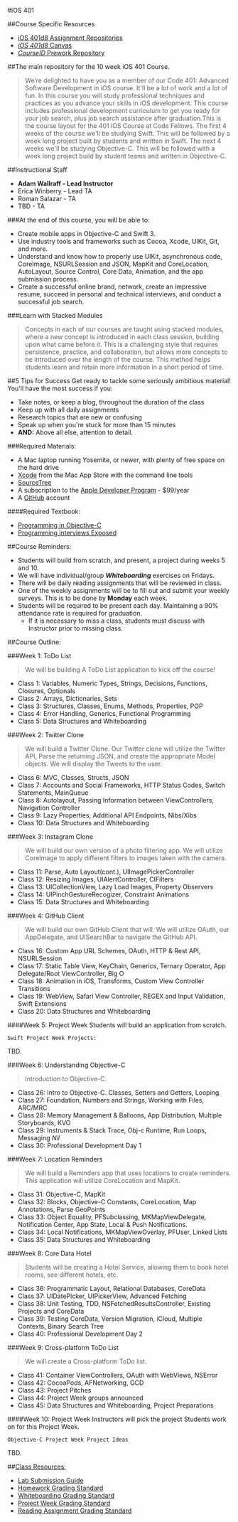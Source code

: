 #iOS 401

##Course Specific Resources
* [iOS 401d8 Assignment Repositories]()
* [*iOS 401d8* Canvas]()
* [*CourseID* Prework Repository](https://github.com/codefellows/code-401-iOS-prework.git)


##The main repository for the 10 week iOS 401 Course.

>We’re delighted to have you as a member of our Code 401: Advanced Software Development in iOS course. It'll be a lot of work and a lot of fun.
In this course you will study professional techniques and practices as you advance your skills in iOS development. This course includes professional development curriculum to get you ready for your job search, plus job search assistance after graduation.This is the course layout for the 401 iOS Course at Code Fellows.
The first 4 weeks of the course we'll be studying Swift.
This will be followed by a week long project built by students and written in Swift.
The next 4 weeks we'll be studying Objective-C.
This will be followed with a week long project build by student teams and written in Objective-C.

##Instructional Staff
* **Adam Wallraff - Lead Instructor**  
* Erica Winberry - Lead TA  
* Roman Salazar - TA  
* TBD - TA  

###At the end of this course, you will be able to:
* Create mobile apps in Objective-C and Swift 3.
* Use industry tools and frameworks such as Cocoa, Xcode, UIKit, Git, and more.
* Understand and know how to properly use UIKit, asynchronous code, CoreImage, NSURLSession and JSON, MapKit and CoreLocation, AutoLayout, Source Control, Core Data, Animation, and the app submission process.
* Create a successful online brand, network, create an impressive resume, succeed in personal and technical interviews, and conduct a successful job search.

###Learn with Stacked Modules

> Concepts in each of our courses are taught using stacked modules, where a new concept is introduced in each class session, building upon what came before it. This is a challenging style that requires persistence, practice, and collaboration, but allows more concepts to be introduced over the length of the course. This method helps students learn and retain more information in a short period of time.

##5 Tips for Success
Get ready to tackle some seriously ambitious material! You'll have the most success if you:
  * Take notes, or keep a blog, throughout the duration of the class
  * Keep up with all daily assignments
  * Research topics that are new or confusing
  * Speak up when you're stuck for more than 15 minutes
  * **AND:** Above all else, attention to detail.

###Required Materials:

* A Mac laptop running Yosemite, or newer, with plenty of free space on the hard drive
* [Xcode](https://developer.apple.com/xcode/download/) from the Mac App Store with the command line tools
* [SourceTree](https://www.sourcetreeapp.com/)
* A subscription to the [Apple Developer Program](https://developer.apple.com/) - $99/year
* A [GitHub](https://github.com/) account

####Required Textbook:
* [Programming in Objective-C](http://www.amazon.com/gp/product/0321967607?keywords=programming%20in%20objective-c&qid=1453495920&ref_=sr_1_1&s=books&sr=1-1)
* [Programming interviews Exposed](http://www.amazon.com/Programming-Interviews-Exposed-Secrets-Landing/dp/1118261364/ref=sr_1_1?s=books&ie=UTF8&qid=1464218248&sr=1-1&keywords=programming+interviews+exposed)

##Course Reminders:
  * Students will build from scratch, and present, a project during weeks 5 and 10.
  * We will have individual/group ***Whiteboarding*** exercises on Fridays.
  * There will be daily reading assignments that will be reviewed in class.
  * One of the weekly assignments will be to fill out and submit your weekly surveys. This is to be done by **Monday** each week.
  * Students will be required to be present each day. Maintaining a 90% attendance rate is required for graduation.
    * If it is necessary to miss a class, students must discuss with Instructor prior to missing class.

##Course Outline:

###Week 1: ToDo List
> We will be building A ToDo List application to kick off the course!

* Class 1: Variables, Numeric Types, Strings, Decisions, Functions, Closures, Optionals
* Class 2: Arrays, Dictionaries, Sets
* Class 3: Structures, Classes, Enums, Methods, Properties, POP
* Class 4: Error Handling, Generics, Functional Programming
* Class 5: Data Structures and Whiteboarding

###Week 2: Twitter Clone
>We will build a Twitter Clone. Our Twitter clone will
utilize the Twitter API, Parse the returning JSON, and create the appropriate
Model objects. We will display the Tweets to the user.

* Class 6: MVC, Classes, Structs, JSON  
* Class 7: Accounts and Social Frameworks, HTTP Status Codes, Switch Statements, MainQueue
* Class 8: Autolayout, Passing Information between ViewControllers, Navigation Controller
* Class 9: Lazy Properties, Additional API Endpoints, Nibs/Xibs
* Class 10: Data Structures and Whiteboarding

###Week 3: Instagram Clone
>We will build our own version of a photo filtering app.
We will utilize CoreImage to apply different filters to images taken with
the camera.

* Class 11: Parse, Auto Layout(cont.), UIImagePickerController
* Class 12: Resizing Images, UIAlertController, CIFilters
* Class 13: UICollectionView, Lazy Load Images, Property Observers
* Class 14: UIPinchGestureRecogizer, Constraint Animations
* Class 15: Data Structures and Whiteboarding

###Week 4: GitHub Client
> We will build our own GitHub Client that will.
We will utilize OAuth, our AppDelegate, and UISearchBar to navigate the GitHub API.

* Class 16: Custom App URL Schemes, OAuth, HTTP & Rest API, NSURLSession
* Class 17: Static Table View, KeyChain, Generics, Ternary Operator, App Delegate/Root ViewController, Big O
* Class 18: Animation in iOS, Transforms, Custom View Controller Transitions
* Class 19: WebView, Safari View Controller, REGEX and Input Validation, Swift Extensions
* Class 20: Data Structures and Whiteboarding

####Week 5: Project Week
Students will build an application from scratch.

```
Swift Project Week Projects:
```  
TBD.  

###Week 6: Understanding Objective-C
> Introduction to Objective-C.

* Class 26: Intro to Objective-C. Classes, Setters and Getters, Looping.
* Class 27: Foundation, Numbers and Strings, Working with Files, ARC/MRC
* Class 28: Memory Management & Balloons, App Distribution, Multiple Storyboards, KVO
* Class 29: Instruments & Stack Trace, Obj-c Runtime, Run Loops, Messaging *Nil*
* Class 30: Professional Development Day 1

###Week 7: Location Reminders
>We will build a Reminders app that uses locations to create reminders. This
application will utilize CoreLocation and MapKit.

* Class 31: Objective-C, MapKit
* Class 32: Blocks, Objective-C Constants, CoreLocation, Map Annotations, Parse GeoPoints
* Class 33: Object Equality, PFSubclassing, MKMapViewDelegate, Notification Center, App State, Local & Push Notifications.
* Class 34: Local Notifications, MKMapViewOverlay, PFUser, Linked Lists
* Class 35: Data Structures and Whiteboarding

###Week 8: Core Data Hotel
>Students will be creating a Hotel Service, allowing them to book hotel rooms, see different hotels, etc.

* Class 36: Programmatic Layout, Relational Databases, CoreData
* Class 37: UIDatePicker, UIPickerView, Advanced Fetching
* Class 38: Unit Testing, TDD, NSFetchedResultsController, Existing Projects and CoreData
* Class 39: Testing CoreData, Version Migration, iCloud, Multiple Contexts, Binary Search Tree
* Class 40: Professional Development Day 2

###Week 9: Cross-platform ToDo List
> We will create a Cross-platform ToDo list.

* Class 41: Container ViewControllers, OAuth with WebViews, NSError
* Class 42: CocoaPods, AFNetworking, GCD
* Class 43: Project Pitches
* Class 44: Project Week groups announced
* Class 45: Data Structures and Whiteboarding, Project Preparations

####Week 10: Project Week
Instructors will pick the project Students work on for this Project Week.

```
Objective-C Project Week Project Ideas
```
TBD.  

##[Class Resources:](../resources/)
* [Lab Submission Guide](../resources/lab-submission-guide.md)
* [Homework Grading Standard](../resources/homework-grading-rubric.md)
* [Whiteboarding Grading Standard](../resources/whiteboarding-grading-rubric.md)
* [Project Week Grading Standard](../resources/project-week-grading-rubric.md)
* [Reading Assignment Grading Standard](../resources/reading-discussion-grading-rubric.md)
